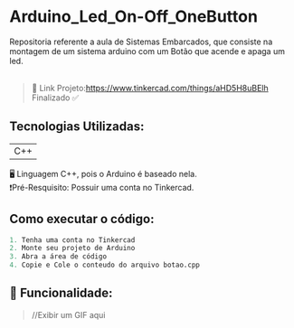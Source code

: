 # Arduino_Led_On-Off_OneButton
Repositoria referente a aula de Sistemas Embarcados, que consiste na montagem de um sistema arduino com um Botão que acende e apaga um led.<br><br>
>🔗 Link Projeto:https://www.tinkercad.com/things/aHD5H8uBElh <br>
>Finalizado ✅

## Tecnologias Utilizadas:
<table>
  <tr>
    <td> C++ </td>
  </tr>
</table>
🖥️ Linguagem C++, pois o Arduino é baseado nela. <br>
❗Pré-Resquisito: Possuir uma conta no Tinkercad.

## Como executar o código:
```Python
1. Tenha uma conta no Tinkercad
2. Monte seu projeto de Arduino
3. Abra a área de código
4. Copie e Cole o conteudo do arquivo botao.cpp
```

## 🛞 Funcionalidade:
>//Exibir um GIF aqui
